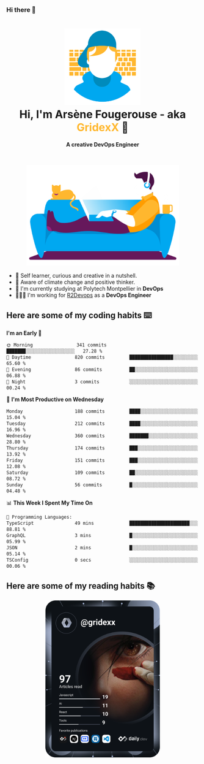 ### Hi there 👋

<!--
**GridexX/gridexx** is a ✨ _special_ ✨ repository because its `README.md` (this file) appears on your GitHub profile.

Here are some ideas to get you started:

- 🔭 I’m currently working on ...
- 🌱 I’m currently learning ...
- 👯 I’m looking to collaborate on ...
- 🤔 I’m looking for help with ...
- 💬 Ask me about ...
- 📫 How to reach me: ...
- 😄 Pronouns: ...
- ⚡ Fun fact: ...
-->


<!-- Header -->
<h1 align="center">
  <img src="./images/user_profile.png" width="200">
  <br>
  Hi, I'm Arsène Fougerouse - aka <span style="color:#ffb72e">GridexX</span> 👋
</h1>


<p align="center">
  <b>A creative DevOps Engineer </b>
</p>
<br/>
<p align="center">
  <img src="./images/man_couch.png" width="400">
</p>

- 🎨 Self learner, curious and creative in a nutshell. 
- 🌱 Aware of climate change and positive thinker.
- 📕 I'm currently studying at Polytech Montpellier in **DevOps**
- 👨🏻‍💻 I'm working for [R2Devops](https://r2devops.io) as a **DevOps Engineer**


## Here are some of my coding habits ⌨️

<!-- Add a section about tech and Ops stack
  Like this one : https://github.com/Xanthus58#-tech-stack
-->
<!--START_SECTION:waka-->
**I'm an Early 🐤** 

```text
🌞 Morning                341 commits         ███████░░░░░░░░░░░░░░░░░░   27.28 % 
🌆 Daytime                820 commits         ████████████████░░░░░░░░░   65.60 % 
🌃 Evening                86 commits          ██░░░░░░░░░░░░░░░░░░░░░░░   06.88 % 
🌙 Night                  3 commits           ░░░░░░░░░░░░░░░░░░░░░░░░░   00.24 % 
```
📅 **I'm Most Productive on Wednesday** 

```text
Monday                   188 commits         ████░░░░░░░░░░░░░░░░░░░░░   15.04 % 
Tuesday                  212 commits         ████░░░░░░░░░░░░░░░░░░░░░   16.96 % 
Wednesday                360 commits         ███████░░░░░░░░░░░░░░░░░░   28.80 % 
Thursday                 174 commits         ███░░░░░░░░░░░░░░░░░░░░░░   13.92 % 
Friday                   151 commits         ███░░░░░░░░░░░░░░░░░░░░░░   12.08 % 
Saturday                 109 commits         ██░░░░░░░░░░░░░░░░░░░░░░░   08.72 % 
Sunday                   56 commits          █░░░░░░░░░░░░░░░░░░░░░░░░   04.48 % 
```


📊 **This Week I Spent My Time On** 

```text
💬 Programming Languages: 
TypeScript               49 mins             ██████████████████████░░░   88.81 % 
GraphQL                  3 mins              █░░░░░░░░░░░░░░░░░░░░░░░░   05.99 % 
JSON                     2 mins              █░░░░░░░░░░░░░░░░░░░░░░░░   05.14 % 
TSConfig                 0 secs              ░░░░░░░░░░░░░░░░░░░░░░░░░   00.06 % 
```


<!--END_SECTION:waka-->

## Here are some of my reading habits 📚
<div  align="center">
  <img src="./images/devcard.svg" width="300">
</div>
